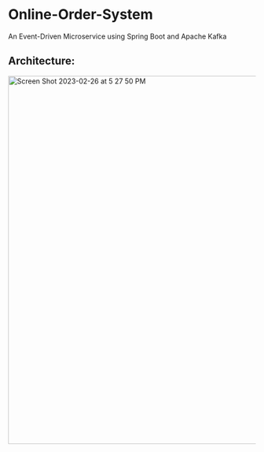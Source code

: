 # Online-Order-System
An Event-Driven Microservice using Spring Boot and Apache Kafka 
   
## Architecture:                                       
<img width="748" alt="Screen Shot 2023-02-26 at 5 27 50 PM" src="https://user-images.githubusercontent.com/70874534/221451518-9cd090c1-5e9b-46c1-96f8-d56911b873bf.png">
